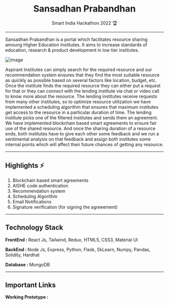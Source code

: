 <h1 align="center">Sansadhan Prabandhan</h1>
<p align="center">Smart India Hackathon 2022 🏆</p>
<hr/>
<p>Sansadhan Prabandhan is a portal which facilitates resource sharing amoung Higher Education Institutes. It aims to increase standards of education, research & product development in low tier institutes.

![image](https://user-images.githubusercontent.com/86314140/192199322-5a1b6ab4-b3e0-4a10-a42a-35cdb320e313.png)


Aspirant Institutes can simply search for the required resource and our recommendation system ensures that they find the most suitable resource as quickly as possible based on several factors like location, budget, etc. Once the institute finds the required resource they can either put a request for that or they can connect with the lending institute via chat or video call to know more about the resource. The lending institutes receive requests from many other institutes, so to optimize resource utilization we have implemented a scheduling algorithm that ensures that maximum institutes get access to the resource in a particular duration of time. The lending institute picks one of the filtered institutes and sends them an agreement. We have implemented blockchain based smart agreements to ensure fair use of the shared resource. And once the sharing duration of a resource ends, both institutes have to give each other some feedback and we run a sentimental analysis on that feedback and assign both institutes some internal points which will affect their future chances of getting any resource.</p>

<hr/>

<h2>Highlights ⚡</h2>
<ol>
<li>Blockchain based smart agreements</li>
<li>AISHE code authentication</li>
<li>Recommendation system</li>
<li>Scheduling Algorithm</li>
<li>Email Notifications</li>
<li>Signature verification (for signing the agreeement)</li>
</ol>

<hr/>
<h2>Technology Stack</h2>
<p><b>FrontEnd : </b>React Js, Tailwind, Redux, HTML5, CSS3, Material UI</p>
<p><b>BackEnd : </b>Node Js, Express, Python, Flask, SkLearn, Numpy, Pandas, Solidity, Hardhat</p>
<p><b>Database : </b>MongoDB</p>


<hr/>

<h2>Important Links </h2>
<p><b>Working Prototype : </b> </p>
